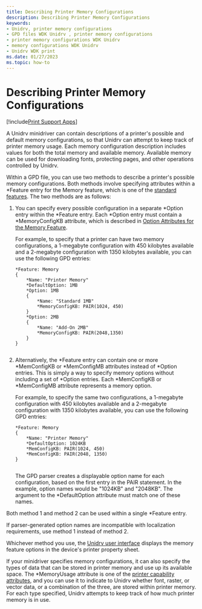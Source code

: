 ```yaml
---
title: Describing Printer Memory Configurations
description: Describing Printer Memory Configurations
keywords:
- Unidrv, printer memory configurations
- GPD files WDK Unidrv , printer memory configurations
- printer memory configurations WDK Unidrv
- memory configurations WDK Unidrv
- Unidrv WDK print
ms.date: 01/27/2023
ms.topic: how-to
---
```


# Describing Printer Memory Configurations

[!include[Print Support Apps](../includes/print-support-apps.md)]

A Unidrv minidriver can contain descriptions of a printer's possible and default memory configurations, so that Unidrv can attempt to keep track of printer memory usage. Each memory configuration description includes values for both the total memory and available memory. Available memory can be used for downloading fonts, protecting pages, and other operations controlled by Unidrv.

Within a GPD file, you can use two methods to describe a printer's possible memory configurations. Both methods involve specifying attributes within a \*Feature entry for the Memory feature, which is one of the [standard features](standard-features.md). The two methods are as follows:

1. You can specify every possible configuration in a separate \*Option entry within the \*Feature entry. Each \*Option entry must contain a \*MemoryConfigKB attribute, which is described in [Option Attributes for the Memory Feature](option-attributes-for-the-memory-feature.md).

    For example, to specify that a printer can have two memory configurations, a 1-megabyte configuration with 450 kilobytes available and a 2-megabyte configuration with 1350 kilobytes available, you can use the following GPD entries:

    ```GPD
    *Feature: Memory
    {
        *Name: "Printer Memory"
        *DefaultOption: 1MB
        *Option: 1MB
        {
            *Name: "Standard 1MB"
            *MemoryConfigKB: PAIR(1024, 450)
        }
        *Option: 2MB 
        {
            *Name: "Add-On 2MB"
            *MemoryConfigKB: PAIR(2048,1350)
        }
    }
     
    ```

1. Alternatively, the \*Feature entry can contain one or more \*MemConfigKB or \*MemConfigMB attributes instead of \*Option entries. This is simply a way to specify memory options without including a set of \*Option entries. Each \*MemConfigKB or \*MemConfigMB attribute represents a memory option.

    For example, to specify the same two configurations, a 1-megabyte configuration with 450 kilobytes available and a 2-megabyte configuration with 1350 kilobytes available, you can use the following GPD entries:

    ```GPD
    *Feature: Memory
    {
        *Name: "Printer Memory"
        *DefaultOption: 1024KB
        *MemConfigKB: PAIR(1024, 450)
        *MemConfigKB: PAIR(2048, 1350)
    }
     
    ```

    The GPD parser creates a displayable option name for each configuration, based on the first entry in the PAIR statement. In the example, option names would be "1024KB" and "2048KB". The argument to the \*DefaultOption attribute must match one of these names.

Both method 1 and method 2 can be used within a single \*Feature entry.

If parser-generated option names are incompatible with localization requirements, use method 1 instead of method 2.

Whichever method you use, the [Unidrv user interface](unidrv-user-interface.md) displays the memory feature options in the device's printer property sheet.

If your minidriver specifies memory configurations, it can also specify the types of data that can be stored in printer memory and use up its available space. The \*MemoryUsage attribute is one of the [printer capability attributes](printer-capability-attributes.md), and you can use it to indicate to Unidrv whether font, raster, or vector data, or a combination of the three, are stored within printer memory. For each type specified, Unidrv attempts to keep track of how much printer memory is in use.
